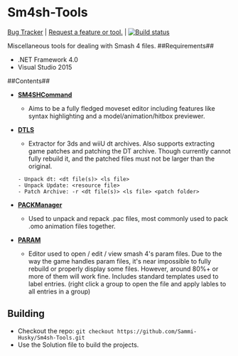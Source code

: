 Sm4sh-Tools
===========
[Bug Tracker](http://www.github.com/sammi-husky/sm4sh-tools/issues) | [Request a feature or tool.](https://github.com/Sammi-Husky/Sm4sh-Tools/issues?q=is%3Aopen+is%3Aissue+label%3Aenhancement) | [![Build status](https://ci.appveyor.com/api/projects/status/e6q6vbdgjs4eoop5?svg=true)](https://ci.appveyor.com/project/Sammi-Husky/sm4sh-tools)

Miscellaneous tools for dealing with Smash 4 files.
##Requirements##
- .NET Framework 4.0
- Visual Studio 2015

##Contents##
- **[SM4SHCommand](https://github.com/Sammi-Husky/Sm4sh-Tools/tree/master/AnimCmd)**
  - Aims to be a fully fledged moveset editor including features like syntax highlighting and a model/animation/hitbox previewer.

- **[DTLS](https://github.com/Sammi-Husky/Sm4sh-Tools/tree/master/DTLS)**
  - Extractor for 3ds and wiiU dt archives. Also supports extracting game patches and patching the DT archive. Though currently cannot fully rebuild it, and the patched files must not be larger than the original.
   ```
  - Unpack dt: <dt file(s)> <ls file>
  - Unpack Update: <resource file>
  - Patch Archive: -r <dt file(s)> <ls file> <patch folder>
   ```
  
- **[PACKManager](https://github.com/Sammi-Husky/Sm4sh-Tools/tree/master/PACKManager)**
  - Used to unpack and repack .pac files, most commonly used to pack .omo animation files together.

- **[PARAM](https://github.com/Sammi-Husky/Sm4sh-Tools/tree/master/PARAM)**
  - Editor used to open / edit / view smash 4's param files. Due to the way the game handles param files, it's near impossible to fully rebuild or properly display some files. However, around 80%+ or more of them will work fine. Includes standard templates used to label entries. (right click a group to open the file and apply lables to all entries in a group)

## Building
  - Checkout the repo: `git checkout https://github.com/Sammi-Husky/Sm4sh-Tools.git`
  - Use the Solution file to build the projects.
